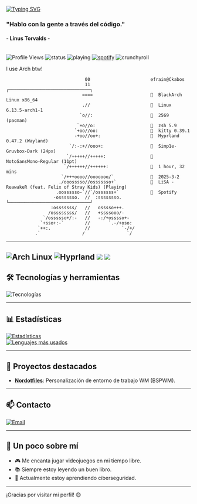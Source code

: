 [![Typing SVG](https://readme-typing-svg.herokuapp.com/?color=8562d0&size=35&left=true&vCenter=true&width=1200&lines=¡Hola+mundo+!+%f0%9f%91%8b)](https://github.com/Ckabos)

<h3 align="left">"Hablo con la gente a través del código."</h3>
<h4 align="left">- Linus Torvalds -</h4>
<br>
<div align="left">
  <img alt="Profile Views" src="https://komarev.com/ghpvc/?username=Ckabos&color=blueviolet&style=for-the-badge">
  <img src="https://api.statusbadges.me/badge/status/529051044127309824?simple=true&style=for-the-badge" alt="status">
  <img src="https://api.statusbadges.me/badge/playing/529051044127309824?style=for-the-badge" alt="playing">
  <a href="https://api.statusbadges.me/openspotify/529051044127309824" target="_blank" rel="noopener"><img src="https://api.statusbadges.me/badge/spotify/529051044127309824?style=for-the-badge" alt="spotify"></a>
  <img src="https://api.statusbadges.me/badge/crunchyroll/529051044127309824?style=for-the-badge" alt="crunchyroll">
<p align="left">I use Arch btw! </p>
</div>

```
                              00                       efrain@Ckabos
                              11                      ┌───────────────────────────────┐ 
                             ====                        BlackArch Linux x86_64
                             .//                         Linux 6.13.5-arch1-1
                            `o//:                        2569 (pacman)
                           `+o//o:                       zsh 5.9
                          `+oo//oo:                      kitty 0.39.1
                          -+oo//oo+:                     Hyprland 0.47.2 (Wayland)
                        `/:-:+//ooo+:                    Simp1e-Gruvbox-Dark (24px)
                       `/+++++//+++++:                   NotoSansMono-Regular (11pt)
                      `/++++++//++++++:                  1 hour, 32 mins
                     `/+++oooo//ooooooo/`                2025-3-2
                    ./ooosssso//osssssso+`             󰝚  LiSA - ReawakeR (feat. Felix of Stray Kids) (Playing)
                   .oossssso-`//`/ossssss+`              Spotify
                  -osssssso.  //  :ssssssso.          └───────────────────────────────┘ 
                 :osssssss/   //   osssso+++.
                /ossssssss/   //   +ssssooo/-
              `/ossssso+/:-   //   -:/+osssso+-
             `+sso+:-`        //       `.-/+oso:
            `++:.             //            `-/+/
           .`                /                `/
```
---

![Arch Linux](https://img.shields.io/badge/OS-BlackArch_Linux-blue?style=for-the-badge&logo=arch-linux&logoColor=white)
![Hyprland](https://img.shields.io/badge/WM-Hyprland-blueviolet?style=for-the-badge&logo=wayland&logoColor=white)
<img src="https://img.shields.io/badge/Shell-Zsh-4EAA25?style=for-the-badge&logo=gnu-bash&logoColor=white">
<img src="https://img.shields.io/badge/Editor-Neovim-green?style=for-the-badge&logo=neovim&logoColor=white">
---


## 🛠️ Tecnologías y herramientas

![Tecnologías](https://skillicons.dev/icons?i=arch,linux,git,github,bash,python,vim)

---

## 📊 Estadísticas

[![Estadísticas](https://github-readme-stats.vercel.app/api?username=Ckabos&show_icons=true&theme=radical)](https://github.com/Ckabos)  
[![Lenguajes más usados](https://github-readme-stats.vercel.app/api/top-langs/?username=Ckabos&layout=compact&theme=radical)](https://github.com/Ckabos)

---

## 🌟 Proyectos destacados

- **[Nordotfiles](https://github.com/Ckabos/nordotfiles)**: Personalización de entorno de trabajo WM (BSPWM).

---

## 📫 Contacto

[![Email](https://img.shields.io/badge/Email-efra.chivas.evf%40gmail.com-blue?style=flat-square&logo=gmail)](mailto:efra.chivas.evf@gmail.com)

---

## 🎨 Un poco sobre mí

- 🎮 Me encanta jugar videojuegos en mi tiempo libre.
- 📚 Siempre estoy leyendo un buen libro.
- 🌱 Actualmente estoy aprendiendo ciberseguridad.

---

¡Gracias por visitar mi perfil! 😊
